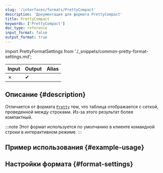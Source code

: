 ```yaml
---
slug: '/interfaces/formats/PrettyCompact'
description: 'Документация для формата PrettyCompact'
title: PrettyCompact
keywords: ['PrettyCompact']
doc_type: reference
input_format: false
output_format: true
---
```

import PrettyFormatSettings from './_snippets/common-pretty-format-settings.md';

| Input | Output  | Alias |
|-------|---------|-------|
| ✗     | ✔       |       |

## Описание {#description}

Отличается от формата [`Pretty`](./Pretty.md) тем, что таблица отображается с сеткой, проведенной между строками. 
Из-за этого результат более компактный.

:::note
Этот формат используется по умолчанию в клиенте командной строки в интерактивном режиме.
:::

## Пример использования {#example-usage}

## Настройки формата {#format-settings}

<PrettyFormatSettings />